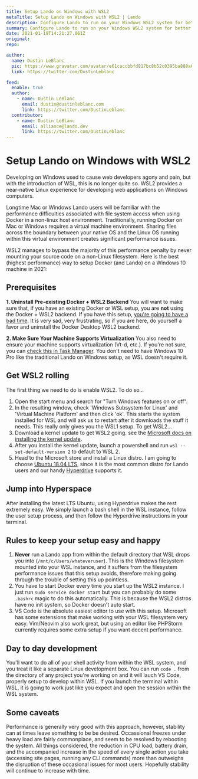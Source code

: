 ```yaml
---
title: Setup Lando on Windows with WSL2
metaTitle: Setup Lando on Windows with WSL2 | Lando
description: Configure Lando to run on your Windows WSL2 system for better performance when developing on Windows.
summary: Configure Lando to run on your Windows WSL2 system for better performance when developing on Windows.
date: 2021-01-19T14:21:27.061Z
original: 
repo: 

author:
  name: Dustin LeBlanc
  pic: https://www.gravatar.com/avatar/e61caccbbfd817bc8b52c0395ba888a6
  link: https://twitter.com/DustinLeblanc

feed:
  enable: true
  author:
    - name: Dustin LeBlanc
      email: dustin@dustinleblanc.com
      link: https://twitter.com/DustinLeblanc
  contributor:
    - name: Dustin LeBlanc
      email: alliance@lando.dev
      link: https://twitter.com/DustinLeblanc
---
```


# Setup Lando on Windows with WSL2

<GuideHeader test="" name="Dustin LeBlanc" pic="https://www.gravatar.com/avatar/e61caccbbfd817bc8b52c0395ba888a6" link="https://twitter.com/DustinLeblanc" />
<YouTube url="" />

Developing on Windows used to cause web developers agony and pain, but with the introduction of WSL, this is no longer quite so. WSL2 provides a near-native Linux experience for developing web applications on Windows computers.

Longtime Mac or Windows Lando users will be familiar with the performance difficulties associated with file system access when using Docker in a non-linux host environment. Traditionally, running Docker on Mac or Windows requires a virtual machine environment. Sharing files across the boundary between your native OS and the Linux OS running within this virtual environment creates significant performance issues.

WSL2 manages to bypass the majority of this performance penalty by never mounting your source code on a non-Linux filesystem. Here is the best (highest performance) way to setup Docker (and Lando) on a Windows 10 machine in 2021:

## Prerequisites

**1. Uninstall Pre-existing Docker + WSL2 Backend**
You will want to make sure that, if you have an existing Docker or WSL setup, you are **not** using the Docker + WSL2 backend. If you have this setup, [you're going to have a bad time](https://www.youtube.com/watch?v=ynxPshq8ERo). It is very sad, very frustrating, so if you are here, do yourself a favor and uninstall the Docker Desktop WSL2 backend.

**2. Make Sure Your Machine Supports Virtualization**
You also need to ensure your machine supports virtualization (Vt-d, etc.). If you're not sure, you can [check this in Task Manager](https://www.shaileshjha.com/how-to-find-out-if-intel-vt-x-or-amd-v-virtualization-technology-is-supported-in-windows-10-windows-8-windows-vista-or-windows-7-machine). You don't need to have Windows 10 Pro like the traditional Lando on Windows setup, as WSL doesn't require it.

## Get WSL2 rolling

The first thing we need to do is enable WSL2. To do so...

1. Open the start menu and search for "Turn Windows features on or off".
2. In the resulting window, check 'Windows Subsystem for Linux' and 'Virtual Machine Platform' and then click 'ok'. This starts the system installed for WSL and will ask us to restart after it downloads the stuff it needs. This really only gives you the WSL1 setup. To get WSL2...
3. Download a kernel update to get WSL2 going. see the [Microsoft docs on installing the kernel update](https://docs.microsoft.com/en-us/windows/wsl/install-win10#step-4---download-the-linux-kernel-update-package).
4. After you install the kernel update, launch a powershell and run `wsl --set-default-version 2` to default to WSL 2.
5. Head to the Microsoft store and install a Linux distro. I am going to choose [Ubuntu 18.04 LTS](https://www.microsoft.com/en-us/p/ubuntu-1804-lts/9n9tngvndl3q), since it is the most common distro for Lando users and our handy [Hyperdrive](https://github.com/lando/hyperdrive) supports it.

## Jump into Hyperspace

After installing the latest LTS Ubuntu, using Hyperdrive makes the rest extremely easy. We simply launch a bash shell in the WSL instance, follow the user setup process, and then follow the Hyperdrive instructions in your terminal.

## Rules to keep your setup easy and happy

1. **Never** run a Lando app from within the default directory that WSL drops you into (`/mnt/c/Users/whateveruser`). This is the Windows filesystem mounted into your WSL instance, and it suffers from the filesystem performance issues that this setup avoids, therefore making going through the trouble of setting this up pointless.
2. You have to start Docker every time you start up the WSL2 instance. I just run `sudo service docker start` but you can probably do some `.bashrc` magic to do this automatically. This is because the WSL2 distros have no init system, so Docker doesn't auto start.
3. VS Code is the absolute easiest editor to use with this setup. Microsoft has some extensions that make working with your WSL filesystem very easy. Vim/Neovim also work great, but using an editor like PHPStorm currently requires some extra setup if you want decent performance.

## Day to day development

You'll want to do all of your shell activity from within the WSL system, and you treat it like a separate Linux development box. You can run `code .` from the directory of any project you're working on and it will lauch VS Code, properly setup to develop within WSL. If you launch the terminal within WSL, it is going to work just like you expect and open the session within the WSL system.

## Some caveats

Performance is generally very good with this approach, however, stability can at times leave something to be be desired. Occassional freezes under heavy load are fairly commonplace, and seem to be resolved by rebooting the system. All things considered, the reduction in CPU load, battery drain, and the accompanied increase in the speed of every single action you take (accessing site pages, running any CLI commands) more than outweighs the disruption of these occasional issues for most users. Hopefully stability will continue to increase with time.

<GuideFooter test="" original="" repo=""/>
<Newsletter />
